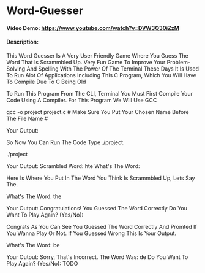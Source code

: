 # Word-Guesser
#### Video Demo:  <https://www.youtube.com/watch?v=DVW3Q30iZzM>
#### Description:


This Word Guesser Is A Very User Friendly Game Where You Guess The Word That Is Scrammbled Up. Very Fun Game To Improve Your Problem-Solving And Spelling With The Power Of The Terminal These Days It Is Used To Run Alot Of Applications Including This C Program, Which You Will Have To Compile Due To C Being Old

To Run This Program From The CLI, Terminal You Must First Compile Your Code Using A Compiler. For This Program We Will Use GCC

gcc -o project project.c   # Make Sure You Put Your Chosen Name Before The File Name #

Your Output:

So Now You Can Run The Code Type ./project.

 ./project

Your Output: Scrambled Word: hte What's The Word:

Here Is Where You Put In The Word You Think Is Scrammbled Up, Lets Say The.

What's The Word: the

Your Output: Congratulations! You Guessed The Word Correctly Do You Want To Play Again? (Yes/No):

Congrats As You Can See You Guessed The Word Correctly And Promted If You Wanna Play Or Not. If You Guessed Wrong This Is Your Output.

What's The Word: be

Your Output: Sorry, That's Incorrect. The Word Was: de Do You Want To Play Again? (Yes/No):
TODO
